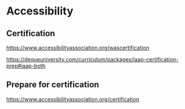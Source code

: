 # Accessibility

## Certification
https://www.accessibilityassociation.org/wascertification

https://dequeuniversity.com/curriculum/packages/iaap-certification-prep#iaap-both

## Prepare for certification
https://www.accessibilityassociation.org/certification